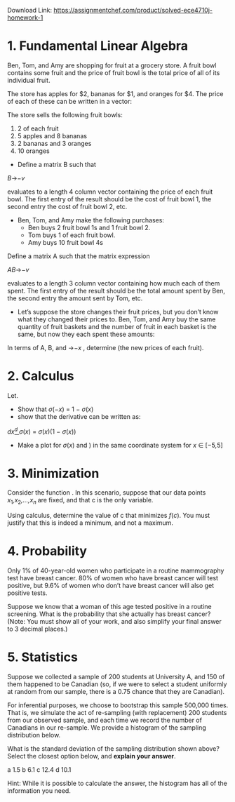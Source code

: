 Download Link: https://assignmentchef.com/product/solved-ece4710j-homework-1
<br>
<h1>1.     Fundamental Linear Algebra</h1>

Ben, Tom, and Amy are shopping for fruit at a grocery store. A fruit bowl contains some fruit and the price of fruit bowl is the total price of all of its individual fruit.

The store has apples for $2, bananas for $1, and oranges for $4. The price of each of these can be written in a vector:

The store sells the following fruit bowls:

<ol>

 <li>2 of each fruit</li>

 <li>5 apples and 8 bananas</li>

 <li>2 bananas and 3 oranges</li>

 <li>10 oranges</li>

</ol>

<ul>

 <li>Define a matrix B such that</li>

</ul>

<em>B</em>→−<em>v</em>

evaluates to a length 4 column vector containing the price of each fruit bowl. The first entry of the result should be the cost of fruit bowl 1, the second entry the cost of fruit bowl 2, etc.

<ul>

 <li>Ben, Tom, and Amy make the following purchases:

  <ul>

   <li>Ben buys 2 fruit bowl 1s and 1 fruit bowl 2.</li>

   <li>Tom buys 1 of each fruit bowl.</li>

   <li>Amy buys 10 fruit bowl 4s</li>

  </ul></li>

</ul>

Define a matrix A such that the matrix expression

<em>AB</em>→−<em>v</em>

evaluates to a length 3 column vector containing how much each of them spent. The first entry of the result should be the total amount spent by Ben, the second entry the amount sent by Tom, etc.

<ul>

 <li>Let’s suppose the store changes their fruit prices, but you don’t know what they changed their prices to. Ben, Tom, and Amy buy the same quantity of fruit baskets and the number of fruit in each basket is the same, but now they each spent these amounts:</li>

</ul>

In terms of A, B, and →−<em>x </em>, determine (the new prices of each fruit).

<h1>2.     Calculus</h1>

Let.

<ul>

 <li>Show that <em>σ</em>(−<em>x</em>) = 1 − <em>σ</em>(<em>x</em>)</li>

 <li>show that the derivative can be written as:</li>

</ul>

<em>dx<u><sup>d </sup></u>σ</em>(<em>x</em>) = <em>σ</em>(<em>x</em>)(1 − <em>σ</em>(<em>x</em>))

<ul>

 <li>Make a plot for <em>σ</em>(<em>x</em>) and ) in the same coordinate system for <em>x </em>∈ [−5<em>,</em>5]</li>

</ul>

<h1>3.     Minimization</h1>

Consider the function . In this scenario, suppose that our data points <em>x</em><sub>1</sub><em>,x</em><sub>2</sub><em>,…,x<sub>n </sub></em>are fixed, and that c is the only variable.

Using calculus, determine the value of c that minimizes <em>f</em>(<em>c</em>). You must justify that this is indeed a minimum, and not a maximum.

<h1>4.     Probability</h1>

Only 1% of 40-year-old women who participate in a routine mammography test have breast cancer. 80% of women who have breast cancer will test positive, but 9.6% of women who don’t have breast cancer will also get positive tests.

Suppose we know that a woman of this age tested positive in a routine screening. What is the probability that she actually has breast cancer? (Note: You must show all of your work, and also simplify your final answer to 3 decimal places.)

<h1>5.     Statistics</h1>

Suppose we collected a sample of 200 students at University A, and 150 of them happened to be Canadian (so, if we were to select a student uniformly at random from our sample, there is a 0.75 chance that they are Canadian).

For inferential purposes, we choose to bootstrap this sample 500,000 times. That is, we simulate the act of re-sampling (with replacement) 200 students from our observed sample, and each time we record the number of Canadians in our re-sample. We provide a histogram of the sampling distribution below.

What is the standard deviation of the sampling distribution shown above? Select the closest option below, and <strong>explain your answer</strong>.

a 1.5 b 6.1 c 12.4 d 10.1

Hint: While it is possible to calculate the answer, the histogram has all of the information you need.